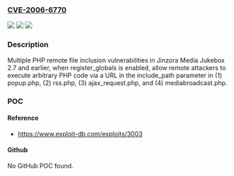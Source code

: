 ### [CVE-2006-6770](https://cve.mitre.org/cgi-bin/cvename.cgi?name=CVE-2006-6770)
![](https://img.shields.io/static/v1?label=Product&message=n%2Fa&color=blue)
![](https://img.shields.io/static/v1?label=Version&message=n%2Fa&color=blue)
![](https://img.shields.io/static/v1?label=Vulnerability&message=n%2Fa&color=brighgreen)

### Description

Multiple PHP remote file inclusion vulnerabilities in Jinzora Media Jukebox 2.7 and earlier, when register_globals is enabled, allow remote attackers to execute arbitrary PHP code via a URL in the include_path parameter in (1) popup.php, (2) rss.php, (3) ajax_request.php, and (4) mediabroadcast.php.

### POC

#### Reference
- https://www.exploit-db.com/exploits/3003

#### Github
No GitHub POC found.

